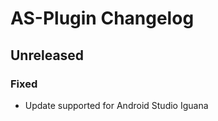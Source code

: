 <!-- Keep a Changelog guide -> https://keepachangelog.com -->

# AS-Plugin Changelog

## Unreleased

### Fixed
- Update supported for Android Studio Iguana 
